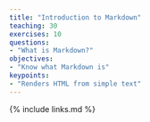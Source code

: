 ```yaml
---
title: "Introduction to Markdown"
teaching: 30
exercises: 10
questions:
- "What is Markdown?"
objectives:
- "Know what Markdown is"
keypoints:
- "Renders HTML from simple text"
---
```


{% include links.md %}
